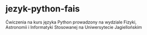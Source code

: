 # jezyk-python-fais
Ćwiczenia na kurs języka Python prowadzony na wydziale Fizyki, Astronomii i Informatyki Stosowanej na Uniwersytecie Jagiellońskim
